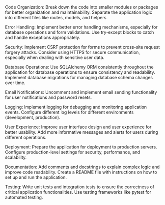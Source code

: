 Code Organization: Break down the code into smaller modules or packages for better organization and maintainability. Separate the application logic into different files like routes, models, and helpers.

Error Handling: Implement better error handling mechanisms, especially for database operations and form validations. Use try-except blocks to catch and handle exceptions appropriately.

Security: Implement CSRF protection for forms to prevent cross-site request forgery attacks. Consider using HTTPS for secure communication, especially when dealing with sensitive user data.

Database Operations: Use SQLAlchemy ORM consistently throughout the application for database operations to ensure consistency and readability. Implement database migrations for managing database schema changes over time.

Email Notifications: Uncomment and implement email sending functionality for user notifications and password resets.

Logging: Implement logging for debugging and monitoring application events. Configure different log levels for different environments (development, production).

User Experience: Improve user interface design and user experience for better usability. Add more informative messages and alerts for users during different operations.

Deployment: Prepare the application for deployment to production servers. Configure production-level settings for security, performance, and scalability.

Documentation: Add comments and docstrings to explain complex logic and improve code readability. Create a README file with instructions on how to set up and run the application.

Testing: Write unit tests and integration tests to ensure the correctness of critical application functionalities. Use testing frameworks like pytest for automated testing.

